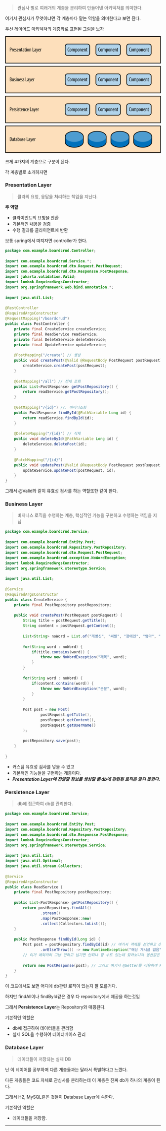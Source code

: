 > 관심사 별로 여래개의 계층을 분리하여 만들어낸 아키텍쳐를 의미한다.

여기서 관심사가 무엇이냐면 각 계층마다 맡는 역할을 의미한다고 보면 된다.

우선 레이어드 아키텍쳐의 계층화로 표현된 그림을 보자

![image](img/image.png)

크게 4가지의 계층으로 구분이 된다.

각 계층별로 소개하자면

### Presentation Layer

> 클라의 요청, 응답을 처리하는 책임을 지닌다.

**주 역햘**

- 클라이언트의 요청을 반환
- 기본적인 내용을 검증
- 수행 결과를 클라이언트에 반환

보통 spring에서 따지자면 controller가 한다.

```java
package com.example.boardcrud.Controller;

import com.example.boardcrud.Service.*;
import com.example.boardcrud.dto.Request.PostRequest;
import com.example.boardcrud.dto.Responsse.PostResponse;
import jakarta.validation.Valid;
import lombok.RequiredArgsConstructor;
import org.springframework.web.bind.annotation.*;

import java.util.List;

@RestController
@RequiredArgsConstructor
@RequestMapping("/boardcrud")
public class PostController {
    private final CreateService createService;
    private final ReadService readService;
    private final DeleteService deleteService;
    private final UpdateService updateService;

    @PostMapping("/create") // 생성
    public void createPost(@Valid @RequestBody PostRequest postRequest) {
        createService.createPost(postRequest);
    }

    @GetMapping("/all") // 전체 조회
    public List<PostResponse> getPostRepository() {
        return readService.getPostRepository();
    }

    @GetMapping("/{id}") //. 아이디조회
    public PostResponse findById(@PathVariable Long id) {
        return readService.findById(id);
    }

    @DeleteMapping("/{id}") // 삭제
    public void deleteById(@PathVariable Long id) {
        deleteService.deletePost(id);
    }

    @PatchMapping("/{id}")
    public void updatePost(@Valid @RequestBody PostRequest postRequest, @PathVariable Long id) {
        updateService.updatePost(postRequest, id);
    }
}

```

그래서 @Valid와 같이 유효성 검사를 하는 역할또한 같이 한다.

### Business Layer

> 비지니스 로직을 수행하는 계층, 핵심적인 기능을 구현하고 수행하는 책임을 지님

```java
package com.example.boardcrud.Service;

import com.example.boardcrud.Entity.Post;
import com.example.boardcrud.Repository.PostRepository;
import com.example.boardcrud.dto.Request.PostRequest;
import com.example.boardcrud.exception.NoWordException;
import lombok.RequiredArgsConstructor;
import org.springframework.stereotype.Service;

import java.util.List;

@Service
@RequiredArgsConstructor
public class CreateService {
    private final PostRepository postRepository;

    public void createPost(PostRequest postRequest) {
        String title = postRequest.getTitle();
        String content = postRequest.getContent();

        List<String> noWord = List.of("개병신", "씨발", "장애인", "엄마", "아빠");

        for(String word : noWord) {
            if(title.contains(word)) {
                throw new NoWordException("제목", word);
            }
        }

        for(String word : noWord) {
            if(content.contains(word)) {
                throw new NoWordException("본문", word);
            }
        }

        Post post = new Post(
                postRequest.getTitle(),
                postRequest.getContent(),
                postRequest.getUserName()
        );

        postRepository.save(post);
    }

}
```

- 커스텀 유효성 검사를 넣을 수 있고
- 기본적인 기능들을 구현하는 계층이다.
- _**Presentation Layer에 전달할 정보를 생성할 뿐 db에 관련된 로직은 알지 못한다.**_

### **Persistence Layer**

> db에 접근하여 db를 관리한다.

```java
package com.example.boardcrud.Service;

import com.example.boardcrud.Entity.Post;
import com.example.boardcrud.Repository.PostRepository;
import com.example.boardcrud.dto.Responsse.PostResponse;
import lombok.RequiredArgsConstructor;
import org.springframework.stereotype.Service;

import java.util.List;
import java.util.Optional;
import java.util.stream.Collectors;

@Service
@RequiredArgsConstructor
public class ReadService {
    private final PostRepository postRepository;

    public List<PostResponse> getPostRepository() {
        return postRepository.findAll()
                .stream()
                .map(PostResponse::new)
                .collect(Collectors.toList());
    }

    public PostResponse findById(Long id) {
        Post post = postRepository.findById(id) // 여기서 객체를 선언하고 dto를 이용하여 PostResponse형을 맞춰는거임
                .orElseThrow(() -> new RuntimeException("해당 게시글 없음")); // 그리고 orElseThrow는 예외 처리를 하는거임
        // 이거 예외처리 그냥 안하고 넘기면 안되냐 할 수도 있는데 찾아보니까 옵션값은 있을수도 있고 없을수도 있어서 꼭 예외처리를 해야한다고 함

        return new PostResponse(post); // 그리고 여기서 @Getter를 이용하여 PostResponse에서 자동으로 지원하는 getId를 이용하여 id를 생성자를 통해 가져옴
    }
}
```

이 코드에서도 보면 어디에 db관련 로직이 있는지 잘 모를거다.

하지만 findAll이나 findById같은 경우 다 repository에서 제공을 하는것임

그래서 **Persistence Layer**는 Repository와 매핑된다.

기본적인 역할은

- db에 접근하여 데이터들을 관리함
- 실제 SQL을 수행하여 데이터베이스 관리

### Database Layer

> 데이터들이 저장되는 실제 DB

난 이 레이어를 공부하며 다른 계층들과는 달라서 특별하다고 느꼈다.

다른 게층들은 코드 자체로 관심사를 분리하는데 이 계층은 진짜 db가 하나의 계층이 된다.

그래서 H2, MySQL같은 것들이 Database Layer에 속한다.

기본적인 역할은

- 데이터들을 저장함.

---

